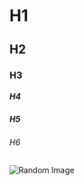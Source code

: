 # H1
## H2
### H3
##### H4
##### H5
###### H6

![Random Image](https://cdn.pixabay.com/photo/2013/07/12/19/17/cursor-154478_1280.png)
